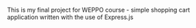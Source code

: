 This is my final project for WEPPO course - simple shopping cart application written with the use of Express.js